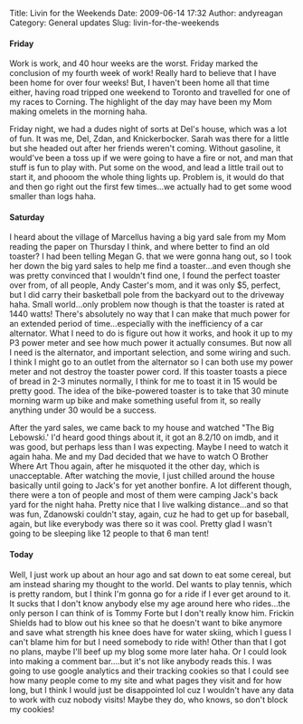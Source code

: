 Title: Livin for the Weekends
Date: 2009-06-14 17:32
Author: andyreagan
Category: General updates
Slug: livin-for-the-weekends

#### Friday

Work is work, and 40 hour weeks are the worst. Friday marked the
conclusion of my fourth week of work! Really hard to believe that I have
been home for over four weeks! But, I haven't been home all that time
either, having road tripped one weekend to Toronto and travelled for one
of my races to Corning. The highlight of the day may have been my Mom
making omelets in the morning haha.

Friday night, we had a dudes night of sorts at Del's house, which was a
lot of fun. It was me, Del, Zdan, and Knickerbocker. Sarah was there for
a little but she headed out after her friends weren't coming. Without
gasoline, it would've been a toss up if we were going to have a fire or
not, and man that stuff is fun to play with. Put some on the wood, and
lead a little trail out to start it, and phooom the whole thing lights
up. Problem is, it would do that and then go right out the first few
times...we actually had to get some wood smaller than logs haha.

#### Saturday

I heard about the village of Marcellus having a big yard sale from my
Mom reading the paper on Thursday I think, and where better to find an
old toaster? I had been telling Megan G. that we were gonna hang out, so
I took her down the big yard sales to help me find a toaster...and even
though she was pretty convinced that I wouldn't find one, I found the
perfect toaster over from, of all people, Andy Caster's mom, and it was
only \$5, perfect, but I did carry their basketball pole from the
backyard out to the driveway haha. Small world...only problem now though
is that the toaster is rated at 1440 watts! There's absolutely no way
that I can make that much power for an extended period of
time...especially with the inefficiency of a car alternator. What I need
to do is figure out how it works, and hook it up to my P3 power meter
and see how much power it actually consumes. But now all I need is the
alternator, and important selection, and some wiring and such. I think I
might go to an outlet from the alternator so I can both use my power
meter and not destroy the toaster power cord. If this toaster toasts a
piece of bread in 2-3 minutes normally, I think for me to toast it in 15
would be pretty good. The idea of the bike-powered toaster is to take
that 30 minute morning warm up bike and make something useful from it,
so really anything under 30 would be a success.

After the yard sales, we came back to my house and watched "The Big
Lebowski.' I'd heard good things about it, it got an 8.2/10 on imdb, and
it was good, but perhaps less than I was expecting. Maybe I need to
watch it again haha. Me and my Dad decided that we have to watch O
Brother Where Art Thou again, after he misquoted it the other day, which
is unacceptable. After watching the movie, I just chilled around the
house basically until going to Jack's for yet another bonfire. A lot
different though, there were a ton of people and most of them were
camping Jack's back yard for the night haha. Pretty nice that I live
walking distance...and so that was fun, Zdanowski couldn't stay, again,
cuz he had to get up for baseball, again, but like everybody was there
so it was cool. Pretty glad I wasn't going to be sleeping like 12 people
to that 6 man tent!

#### Today

Well, I just work up about an hour ago and sat down to eat some cereal,
but am instead sharing my thought to the world. Del wants to play
tennis, which is pretty random, but I think I'm gonna go for a ride if I
ever get around to it. It sucks that I don't know anybody else my age
around here who rides...the only person I can think of is Tommy Forte
but I don't really know him. Frickin Shields had to blow out his knee so
that he doesn't want to bike anymore and save what strength his knee
does have for water skiing, which I guess I can't blame him for but I
need somebody to ride with! Other than that I got no plans, maybe I'll
beef up my blog some more later haha. Or I could look into making a
comment bar....but it's not like anybody reads this. I was going to use
google analytics and their tracking cookies so that I could see how many
people come to my site and what pages they visit and for how long, but I
think I would just be disappointed lol cuz I wouldn't have any data to
work with cuz nobody visits! Maybe they do, who knows, so don't block my
cookies!
